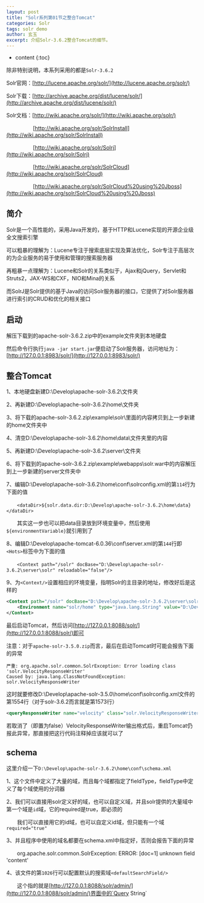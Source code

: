 ```yaml
---
layout: post
title: "Solr系列第01节之整合Tomcat"
categories: Solr
tags: solr demo
author: 玄玉
excerpt: 介绍Solr-3.6.2整合Tomcat的细节。
---
```


* content
{:toc}


除非特别说明，本系列采用的都是`Solr-3.6.2`

Solr官网：[http://lucene.apache.org/solr/](http://lucene.apache.org/solr/)

Solr下载：[http://archive.apache.org/dist/lucene/solr/](http://archive.apache.org/dist/lucene/solr/)

Solr文档：[http://wiki.apache.org/solr/](http://wiki.apache.org/solr/)

　　　　　[http://wiki.apache.org/solr/SolrInstall](http://wiki.apache.org/solr/SolrInstall)

　　　　　[http://wiki.apache.org/solr/Solrj](http://wiki.apache.org/solr/Solrj)

　　　　　[http://wiki.apache.org/solr/SolrCloud](http://wiki.apache.org/solr/SolrCloud)

　　　　　[http://wiki.apache.org/solr/SolrCloud%20using%20Jboss](http://wiki.apache.org/solr/SolrCloud%20using%20Jboss)

## 简介

Solr是一个高性能的，采用Java开发的，基于HTTP和Lucene实现的开源企业级全文搜索引擎

可以粗暴的理解为：Lucene专注于搜索底层实现及算法优化，Solr专注于高层次的为企业服务的易于使用和管理的搜索服务器

再粗暴一点理解为：Lucene和Solr的关系类似于，Ajax和jQuery，Servlet和Struts2，JAX-WS和CXF，NIO和Mina的关系

而SolrJ是Solr提供的基于Java的访问Solr服务器的接口，它提供了对Solr服务器进行索引的CRUD和优化的相关接口

## 启动

解压下载到的apache-solr-3.6.2.zip中的example文件夹到本地硬盘

然后命令行执行`java -jar start.jar`便启动了Solr服务器，访问地址为：[http://127.0.0.1:8983/solr/](http://127.0.0.1:8983/solr/)

## 整合Tomcat

1、本地硬盘新建D:\Develop\apache-solr-3.6.2\文件夹

2、再新建D:\Develop\apache-solr-3.6.2\home\文件夹

3、将下载的apache-solr-3.6.2.zip\example\solr\里面的内容拷贝到上一步新建的home文件夹中

4、清空D:\Develop\apache-solr-3.6.2\home\data\文件夹里的内容

5、再新建D:\Develop\apache-solr-3.6.2\server\文件夹

6、将下载到的apache-solr-3.6.2.zip\example\webapps\solr.war中的内容解压到上一步新建的server文件夹中

7、编辑D:\Develop\apache-solr-3.6.2\home\conf\solrconfig.xml的第`114`行为下面的值

　　`<dataDir>${solr.data.dir:D:\Develop\apache-solr-3.6.2\home\data}</dataDir>`

　　其实这一步也可以把data目录放到环境变量中，然后使用`${environmentVariable}`就引用到了

8、编辑D:\Develop\apache-tomcat-6.0.36\conf\server.xml的第`144`行即`<Hots>`标签中为下面的值

　　`<Context path="/solr" docBase="D:\Develop\apache-solr-3.6.2\server\solr" reloadable="false"/>`

9、为`<Context/>`设置相应的环境变量，指明Solr的主目录的地址，修改好后是这样的

```xml
<Context path="/solr" docBase="D:\Develop\apache-solr-3.6.2\server\solr" reloadable="false">
    <Environment name="solr/home" type="java.lang.String" value="D:\Develop\apache-solr-3.6.2\home" override="true"/>
</Context>
```

最后启动Tomcat，然后访问[http://127.0.0.1:8088/solr/](http://127.0.0.1:8088/solr/)即可

注意：对于`apache-solr-3.5.0.zip`而言，最后在启动Tomcat时可能会报告下面的异常

```
严重: org.apache.solr.common.SolrException: Error loading class 'solr.VelocityResponseWriter'
Caused by: java.lang.ClassNotFoundException: solr.VelocityResponseWriter
```

这时就要修改D:\Develop\apache-solr-3.5.0\home\conf\solrconfig.xml文件的第1554行（对于solr-3.6.2而言就是第1573行）

```xml
<queryResponseWriter name="velocity" class="solr.VelocityResponseWriter" enable="${solr.velocity.enable:false}"/>
```

若取消了（即置为false）VelocityResponseWriter输出格式后，重启Tomcat仍报此异常，那直接把这行代码注释掉应该就可以了

## schema

这里介绍一下`D:\Develop\apache-solr-3.6.2\home\conf\schema.xml`

1、这个文件中定义了大量的域，而且每个域都指定了fieldType，fieldType中定义了每个域使用的分词器

2、我们可以直接用solr定义好的域，也可以自定义域，并且solr提供的大量域中第一个域是`id`域，它的required是true，即必须的

　　我们可以直接用它的id域，也可以自定义id域，但只能有一个域`required="true"`

3、并且程序中使用的域名都要在schema.xml中指定好，否则会报告下面的异常

　　org.apache.solr.common.SolrException: ERROR: [doc=1] unknown field 'content'

4、该文件的第`1026`行可以配置默认的搜索域`<defaultSearchField/>`

　　这个指的就是[http://127.0.0.1:8088/solr/admin/](http://127.0.0.1:8088/solr/admin/)界面中的`Query String`